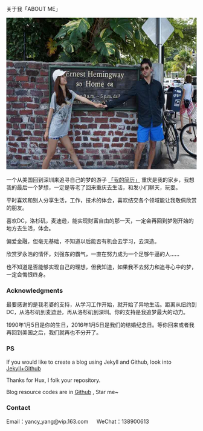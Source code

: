 
关于我「ABOUT ME」 

<a href="/photos/" target="_blank" style="display: block;text-align: left;"><img src="/images/florida.jpg" style="display: inline-block;" width="600" height="400" alt="photos"/></a>

<p>
一个从美国回到深圳来追寻自己的梦的游子 <a href="{{ site.baseurl }}/resume.pdf" target="_blank">「我的简历」</a>    	
重庆是我的家乡，我想我的最后一个梦想，一定是等老了回来重庆去生活，和发小们聊天，玩耍。
</p>

<p>
平时喜欢和别人分享生活，工作，技术的体会，喜欢结交各个领域能让我敬佩欣赏的朋友。 
</p>
喜欢DC，洛杉矶，麦迪逊，能实现财富自由的那一天，一定会再回到梦刚开始的地方去生活，体会。        
<p>
偏爱金融，但毫无基础，不知道以后能否有机会去学习，去深造。
</p>

<p>
欣赏罗永浩的情怀，刘强东的霸气，一直在努力成为一个足够牛逼的人......
</p>
<p>
也不知道是否能够实现自己的理想，但我知道，如果我不去努力和追寻心中的梦，一定会悔恨终身。
</p>
<h3>Acknowledgments</h3>   

<p>
最要感谢的是我老婆的支持，从学习工作开始，就开始了异地生活。距离从纽约到DC，从洛杉矶到麦迪逊，再从洛杉矶到深圳。你的支持是我追梦最大的动力。 
</p>
<p>
1990年1月5日是你的生日，2016年1月5日是我们的结婚纪念日。等你回来或者我再回到美国之后，我们就再也不分开了。
</p>

<h3> PS </h3>   
<p>
If you would like to create a blog using Jekyll and Github, look into 
<a href="/2017/03/HowToCreateBlog/"> Jekyll+Github </a>
<p>

Thanks for Hux, I folk your repository.

<p> 

Blog resource codes are in <a target="_blank" href='https://github.com/yangxi2008bj/jekyll' target="_blank" >Github</a> , Star me~

<h3> Contact </h3>         
<script>
	function mousemethod(op,imgid){
	document.getElementById(imgid).style.display=op;
	}
</script>

<p>Email：yancy_yang@vip.163.com &emsp; WeChat：138900613</p>
 



